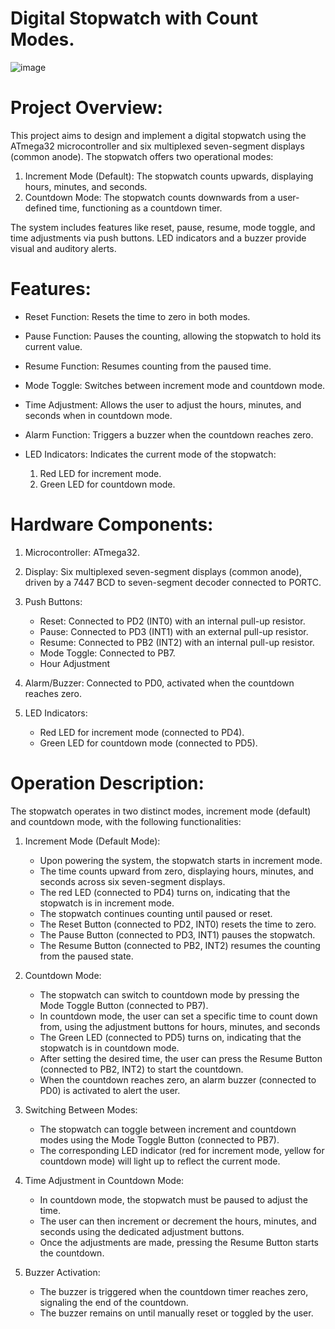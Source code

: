 # Digital Stopwatch with Count Modes.
![image](https://github.com/user-attachments/assets/fbe68bc4-8c35-4962-bf6a-657117d75ba3)

# Project Overview:
This project aims to design and implement a digital stopwatch using the ATmega32 microcontroller and six multiplexed seven-segment displays (common anode). The stopwatch offers two operational modes:

1. Increment Mode (Default): The stopwatch counts upwards, displaying hours, minutes, and seconds.
2. Countdown Mode: The stopwatch counts downwards from a user-defined time, functioning as a countdown timer.

The system includes features like reset, pause, resume, mode toggle, and time adjustments via push buttons. LED indicators and a buzzer provide visual and auditory alerts.

# Features:
- Reset Function: Resets the time to zero in both modes.
- Pause Function: Pauses the counting, allowing the stopwatch to hold its current value.
- Resume Function: Resumes counting from the paused time.
- Mode Toggle: Switches between increment mode and countdown mode.
- Time Adjustment: Allows the user to adjust the hours, minutes, and seconds when in countdown mode.
- Alarm Function: Triggers a buzzer when the countdown reaches zero.
- LED Indicators: Indicates the current mode of the stopwatch:

  1. Red LED for increment mode.
  2. Green LED for countdown mode.


# Hardware Components:
1. Microcontroller: ATmega32.
2. Display: Six multiplexed seven-segment displays (common anode), driven by a 7447 BCD to seven-segment decoder connected to PORTC.
3. Push Buttons:
    - Reset: Connected to PD2 (INT0) with an internal pull-up resistor.
    - Pause: Connected to PD3 (INT1) with an external pull-up resistor.
    - Resume: Connected to PB2 (INT2) with an internal pull-up resistor.
    - Mode Toggle: Connected to PB7.
    - Hour Adjustment

4. Alarm/Buzzer: Connected to PD0, activated when the countdown reaches zero.
5. LED Indicators:
    - Red LED for increment mode (connected to PD4).
    - Green LED for countdown mode (connected to PD5).
  

# Operation Description:
The stopwatch operates in two distinct modes, increment mode (default) and countdown mode, with the following functionalities:

1. Increment Mode (Default Mode):
    - Upon powering the system, the stopwatch starts in increment mode.
    - The time counts upward from zero, displaying hours, minutes, and seconds across six seven-segment displays.
    - The red LED (connected to PD4) turns on, indicating that the stopwatch is in increment mode.
    - The stopwatch continues counting until paused or reset.
    - The Reset Button (connected to PD2, INT0) resets the time to zero.
    - The Pause Button (connected to PD3, INT1) pauses the stopwatch.
    - The Resume Button (connected to PB2, INT2) resumes the counting from the paused state.
  
2. Countdown Mode:
    - The stopwatch can switch to countdown mode by pressing the Mode Toggle Button (connected to PB7).
    - In countdown mode, the user can set a specific time to count down from, using the adjustment buttons for hours, minutes, and seconds
    - The Green LED (connected to PD5) turns on, indicating that the stopwatch is in countdown mode.
    - After setting the desired time, the user can press the Resume Button (connected to PB2, INT2) to start the countdown.
    - When the countdown reaches zero, an alarm buzzer (connected to PD0) is activated to alert the user.

3. Switching Between Modes:
    - The stopwatch can toggle between increment and countdown modes using the Mode Toggle Button (connected to PB7).
    - The corresponding LED indicator (red for increment mode, yellow for countdown mode) will light up to reflect the current mode.

4. Time Adjustment in Countdown Mode:
    - In countdown mode, the stopwatch must be paused to adjust the time.
    - The user can then increment or decrement the hours, minutes, and seconds using the dedicated adjustment buttons.
    - Once the adjustments are made, pressing the Resume Button starts the countdown.

5. Buzzer Activation:
    - The buzzer is triggered when the countdown timer reaches zero, signaling the end of the countdown.
    - The buzzer remains on until manually reset or toggled by the user.
